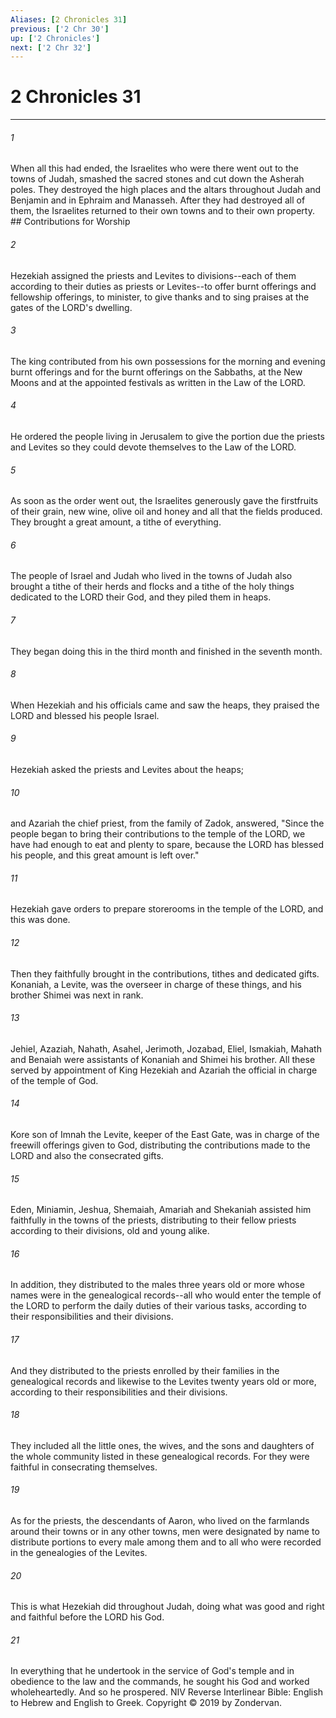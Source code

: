 ```yaml
---
Aliases: [2 Chronicles 31]
previous: ['2 Chr 30']
up: ['2 Chronicles']
next: ['2 Chr 32']
---
```

# 2 Chronicles 31

***


###### 1 
When all this had ended, the Israelites who were there went out to the towns of Judah, smashed the sacred stones and cut down the Asherah poles. They destroyed the high places and the altars throughout Judah and Benjamin and in Ephraim and Manasseh. After they had destroyed all of them, the Israelites returned to their own towns and to their own property. ## Contributions for Worship 

###### 2 
Hezekiah assigned the priests and Levites to divisions--each of them according to their duties as priests or Levites--to offer burnt offerings and fellowship offerings, to minister, to give thanks and to sing praises at the gates of the LORD's dwelling. 

###### 3 
The king contributed from his own possessions for the morning and evening burnt offerings and for the burnt offerings on the Sabbaths, at the New Moons and at the appointed festivals as written in the Law of the LORD. 

###### 4 
He ordered the people living in Jerusalem to give the portion due the priests and Levites so they could devote themselves to the Law of the LORD. 

###### 5 
As soon as the order went out, the Israelites generously gave the firstfruits of their grain, new wine, olive oil and honey and all that the fields produced. They brought a great amount, a tithe of everything. 

###### 6 
The people of Israel and Judah who lived in the towns of Judah also brought a tithe of their herds and flocks and a tithe of the holy things dedicated to the LORD their God, and they piled them in heaps. 

###### 7 
They began doing this in the third month and finished in the seventh month. 

###### 8 
When Hezekiah and his officials came and saw the heaps, they praised the LORD and blessed his people Israel. 

###### 9 
Hezekiah asked the priests and Levites about the heaps; 

###### 10 
and Azariah the chief priest, from the family of Zadok, answered, "Since the people began to bring their contributions to the temple of the LORD, we have had enough to eat and plenty to spare, because the LORD has blessed his people, and this great amount is left over." 

###### 11 
Hezekiah gave orders to prepare storerooms in the temple of the LORD, and this was done. 

###### 12 
Then they faithfully brought in the contributions, tithes and dedicated gifts. Konaniah, a Levite, was the overseer in charge of these things, and his brother Shimei was next in rank. 

###### 13 
Jehiel, Azaziah, Nahath, Asahel, Jerimoth, Jozabad, Eliel, Ismakiah, Mahath and Benaiah were assistants of Konaniah and Shimei his brother. All these served by appointment of King Hezekiah and Azariah the official in charge of the temple of God. 

###### 14 
Kore son of Imnah the Levite, keeper of the East Gate, was in charge of the freewill offerings given to God, distributing the contributions made to the LORD and also the consecrated gifts. 

###### 15 
Eden, Miniamin, Jeshua, Shemaiah, Amariah and Shekaniah assisted him faithfully in the towns of the priests, distributing to their fellow priests according to their divisions, old and young alike. 

###### 16 
In addition, they distributed to the males three years old or more whose names were in the genealogical records--all who would enter the temple of the LORD to perform the daily duties of their various tasks, according to their responsibilities and their divisions. 

###### 17 
And they distributed to the priests enrolled by their families in the genealogical records and likewise to the Levites twenty years old or more, according to their responsibilities and their divisions. 

###### 18 
They included all the little ones, the wives, and the sons and daughters of the whole community listed in these genealogical records. For they were faithful in consecrating themselves. 

###### 19 
As for the priests, the descendants of Aaron, who lived on the farmlands around their towns or in any other towns, men were designated by name to distribute portions to every male among them and to all who were recorded in the genealogies of the Levites. 

###### 20 
This is what Hezekiah did throughout Judah, doing what was good and right and faithful before the LORD his God. 

###### 21 
In everything that he undertook in the service of God's temple and in obedience to the law and the commands, he sought his God and worked wholeheartedly. And so he prospered. NIV Reverse Interlinear Bible: English to Hebrew and English to Greek. Copyright © 2019 by Zondervan.
